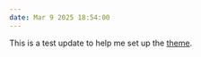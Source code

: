 ```yaml
---
date: Mar 9 2025 18:54:00
---
```


This is a test update to help me set up the <a href="https://link.com" class="text-green-600 underline">theme</a>.
